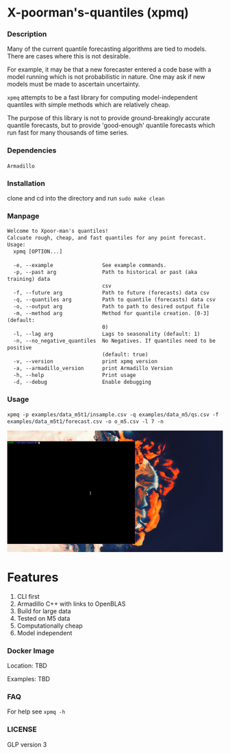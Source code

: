 # X-poorman's-quantiles (xpmq)

### Description

Many of the current quantile forecasting algorithms are tied to models. There are 
cases where this is not desirable.

For example, it may be that a new forecaster entered a code base with
a model running which is not probabilistic in nature. One may ask
if new models must be made to ascertain uncertainty. 

`xpmq` attempts to be a fast library for computing model-independent 
quantiles with simple methods which are relatively cheap.

The purpose of this library is not to 
provide ground-breakingly accurate quantile forecasts, but to provide 
'good-enough' quantile forecasts which run fast for many thousands of 
time series. 

### Dependencies
`Armadillo`


### Installation

clone and cd into the directory and run `sudo make clean`

### Manpage

```
Welcome to Xpoor-man's quantiles!
Calcuate rough, cheap, and fast quantiles for any point forecast.
Usage:
  xpmq [OPTION...]

  -e, --example                See example commands.
  -p, --past arg               Path to historical or past (aka training) data
                               csv
  -f, --future arg             Path to future (forecasts) data csv
  -q, --quantiles arg          Path to quantile (forecasts) data csv
  -o, --output arg             Path to path to desired output file
  -m, --method arg             Method for quantile creation. [0-3] (default:
                               0)
  -l, --lag arg                Lags to seasonality (default: 1)
  -n, --no_negative_quantiles  No Negatives. If quantiles need to be positive
                               (default: true)
  -v, --version                print xpmq version
  -a, --armadillo_version      print Armadillo Version
  -h, --help                   Print usage
  -d, --debug                  Enable debugging
```

### Usage 

```
xpmq -p examples/data_m5t1/insample.csv -q examples/data_m5/qs.csv -f examples/data_m5t1/forecast.csv -o o_m5.csv -l 7 -n
```

![xpmq-gif](imgs/xpmq.gif)

# Features

1. CLI first 
2. Armadillo C++ with links to OpenBLAS
3. Build for large data
4. Tested on M5 data
5. Computationally cheap
6. Model independent

### Docker Image

Location: TBD

Examples: TBD

### FAQ

For help see `xpmq -h`

### LICENSE

GLP version 3
